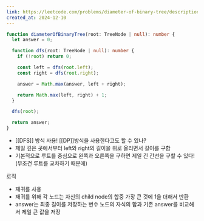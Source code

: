 ```yaml
---
link: https://leetcode.com/problems/diameter-of-binary-tree/description/
created_at: 2024-12-10
---
```

```ts ln=false title='solve'
function diameterOfBinaryTree(root: TreeNode | null): number {
  let answer = 0;

  function dfs(root: TreeNode | null): number {
    if (!root) return 0;

    const left = dfs(root.left);
    const right = dfs(root.right);

    answer = Math.max(answer, left + right);

    return Math.max(left, right) + 1;
  }

  dfs(root);

  return answer;
}
```
- [[DFS]] 방식 사용! [[DP]]방식을 사용한다고도 할 수 있나?
- 제일 깊은 곳에서부터 left와 right의 길이을 위로 올리면서 길이를 구함
- 기본적으로 루트를 중심으로 왼쪽과 오른쪽을 구하면 제일 긴 간선을 구할 수 있다! (무조건 루트를 교차하기 때문에)

로직
- 재귀를 사용
- 재귀를 위해 각 노드는 자신의 child node의 합중 가장 큰 것에 1을 더해서 반환 
- answer는 최종 길이를 저장하는 변수 노드의 자식의 합과 기존 answer를 비교해서 제일 큰 값을 저장
